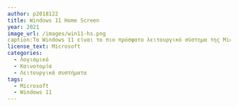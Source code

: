 ```yaml
---
author: p2018122
title: Windows 11 Home Screen 
year: 2021
image_url: /images/win11-hs.png
caption:Τα Windows 11 είναι το πιο πρόσφατο λειτουργικό σύστημα της Microsoft, το οποίο κυκλοφόρησε τον Οκτώβριο του 2021. Διαθέτει επανασχεδιασμένο περιβάλλον χρήστη με κεντρικό μενού Έναρξη, βελτιωμένη λειτουργία πολλαπλών εργασιών, εικονικούς επιτραπέζιους υπολογιστές και νέα γραφικά στοιχεία. Διαθέτει επίσης βελτιωμένες δυνατότητες ασφαλείας και καλύτερη ενοποίηση με το Microsoft Teams.
license_text: Microsoft
categories:
  - Λογισμικό 
  - Καινοτομία
  - Λειτουργικά συστήματα
tags:
  - Microsoft
  - Windows 11
---
```

